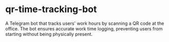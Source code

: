 # qr-time-tracking-bot
A Telegram bot that tracks users' work hours by scanning a QR code at the office. The bot ensures accurate work time logging, preventing users from starting without being physically present.
